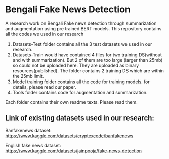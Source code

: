 # Bengali Fake News Detection
A research work on Bengali Fake news detection through summarization and augmentation using pre trained BERT models. This repository contains all the codes we used in our research

1) Datasets-Test folder contains all the 3 test datasets we used in our research. 
2) Datasets-Train would have contained 4 files for two training DS(without and with summarization). But 2 of them are too large (larger than 25mb) so could not be uploaded here. They are uploaded as binary resources(published). The folder contains 2 training DS which are within the 25mb limit. 
3) Model training folder contains all the code for training models. for details, please read our paper. 
4) Tools folder contains code for augmentation and summarization.

Each folder contains their own readme texts. Please read them.

Link of existing datasets used in our research:
----------------------------------------------------------------------------------------
Banfakenews dataset: https://www.kaggle.com/datasets/cryptexcode/banfakenews

English fake news dataset: https://www.kaggle.com/datasets/jainpooja/fake-news-detection



